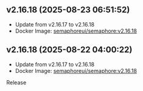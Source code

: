 ## v2.16.18 (2025-08-23 06:51:52)
- Update from v2.16.17 to v2.16.18
- Docker Image: [semaphoreui/semaphore:v2.16.18](https://hub.docker.com/r/semaphoreui/semaphore/tags)

## v2.16.18 (2025-08-22 04:00:22)
- Update from v2.16.17 to v2.16.18
- Docker Image: [semaphoreui/semaphore:v2.16.18](https://hub.docker.com/r/semaphoreui/semaphore/tags)

Release